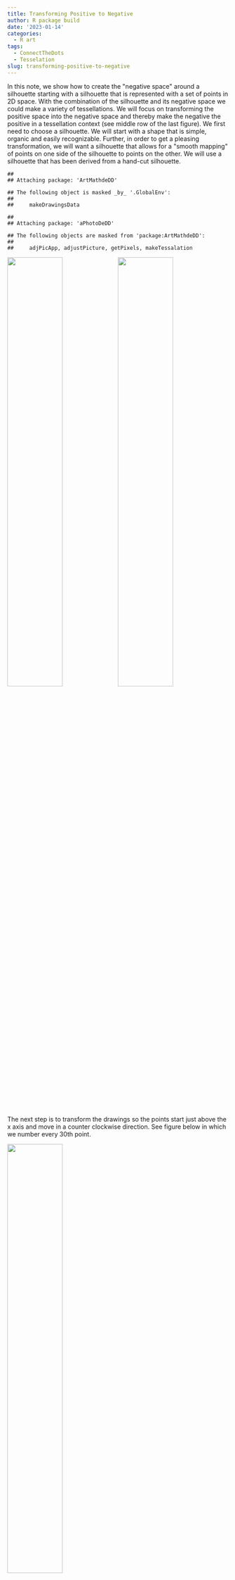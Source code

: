 ```yaml
---
title: Transforming Positive to Negative
author: R package build
date: '2023-01-14'
categories:
  - R art
tags:
  - ConnectTheDots
  - Tesselation
slug: transforming-positive-to-negative
---
```


In this note, we show how to create the "negative space" around a silhouette starting with a silhouette that is represented with a set of points in 2D space.  With the combination of the silhouette and its negative space we could make a variety of tessellations. We will focus on transforming the positive space into the negative space and thereby make the negative the positive in a tessellation context (see middle row of the last figure). We first need to choose a silhouette. We will start with a shape that is simple, organic and easily recognizable.  Further, in order to get a pleasing transformation, we will want a silhouette that allows for a "smooth mapping" of points on one side of the silhouette to points on the other.  We will use a silhouette that has been derived from a hand-cut silhouette.


```
## 
## Attaching package: 'ArtMathdeDD'
```

```
## The following object is masked _by_ '.GlobalEnv':
## 
##     makeDrawingsData
```

```
## 
## Attaching package: 'aPhotoDeDD'
```

```
## The following objects are masked from 'package:ArtMathdeDD':
## 
##     adjPicApp, adjustPicture, getPixels, makeTessalation
```

<img src="{{< blogdown/postref >}}index_files/figure-html/unnamed-chunk-1-1.png" width="50%" /><img src="{{< blogdown/postref >}}index_files/figure-html/unnamed-chunk-1-2.png" width="50%" />
The next step is to transform the drawings so the points start just above the x axis and move in a counter clockwise direction.  See figure below in which we number every 30th point.

<img src="{{< blogdown/postref >}}index_files/figure-html/unnamed-chunk-2-1.png" width="50%" />

We can then construct the negative space of silhouette in few steps.  We find the "top" , "bottom", "left most", "right most" points of the drawing.  From these points we can compute the four corners of the rectangle that encloses the drawing.  The outline of this rectangle is drawn dark grey in the figure below.  We define the left-hand negative shape as the polygon formed by the left-hand corners of the enclosing rectangle and the left-hand side of the drawing (the points between the top and the bottom on the left side of the drawing). Likewise for the right-hand negative shape. We then shift the left-hand negative shape to the right by the width of the enclosing rectangle.  The negative space silhouette is the union of the right-hand negative shape and the shifted left-hand negative shape.  Care needs to be taken to order the points correctly. We now have a pairs of shapes that 'tessellates' in the sense that one could fill an infinitely large table with cut outs of both the silhouette and negative space silhouette as seen in the figure below.

<img src="{{< blogdown/postref >}}index_files/figure-html/unnamed-chunk-3-1.png" width="50%" />

We wish to smoothly transform the black shape into the white shape.  We can do this be taking the weighted average of the two shapes, but before we do that we need a "one-to-one" mapping of the points in the black shape and the points in the white shape. Further, in order for transformation to be pleasing, the points need to align well.  We accomplish this by creating a new versions of each shape in which each point on corresponding side of each shapes aligns horizontally (has the same coordinate see figure).  We accomplish this by creating 4 functions that take a value for the Y coordinate and returns the X coordinate for the left and right side of each figure.  We accomplish this by ordering the points correctly and using linear interpolation.  We than use this function to map 1,000 evenly spaced values of Y to each side of each shape to build up new versions of the figures.

<img src="{{< blogdown/postref >}}index_files/figure-html/unnamed-chunk-4-1.png" width="50%" />

The top row of the figure below is the "positive shape" repeated 10 times and each time shift to the right by the width of the enclosing rectangle.  The bottom row of the figure is the same thing accept is uses the "negative shape".  The positive shape emerges from between the negative shapes.  In the middle row, the "positive shape" is gradually transformed into the "negative shape" and as a result the "positive shape" emerges from the ground as we move to the right.  It aligns with the top row on the left and the bottom row on the right.

MC Escher would often take a geometric tessellation and gradually transform it into a pair of organic forms.  What I am doing here is inspired by that work, but I am not aware of him (or others) doing exactly the same -- transforming an organic shape into the negative of the shape. I have not seen it.

<img src="{{< blogdown/postref >}}index_files/figure-html/unnamed-chunk-5-1.png" width="672" />

